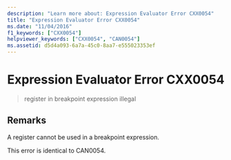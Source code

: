 ```yaml
---
description: "Learn more about: Expression Evaluator Error CXX0054"
title: "Expression Evaluator Error CXX0054"
ms.date: "11/04/2016"
f1_keywords: ["CXX0054"]
helpviewer_keywords: ["CXX0054", "CAN0054"]
ms.assetid: d5d4a093-6a7a-45c0-8aa7-e555023353ef
---
```

# Expression Evaluator Error CXX0054

> register in breakpoint expression illegal

## Remarks

A register cannot be used in a breakpoint expression.

This error is identical to CAN0054.

